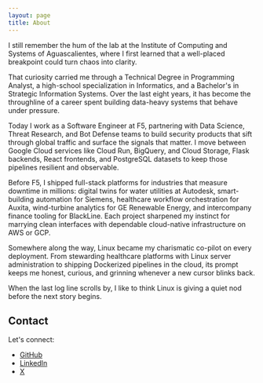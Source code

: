 ```yaml
---
layout: page
title: About
---
```


<p class="message">
  I still remember the hum of the lab at the
  Institute of Computing and Systems of
  Aguascalientes, where I first learned that a
  well-placed breakpoint could turn chaos into
  clarity.
</p>

That curiosity carried me through a Technical Degree in
Programming Analyst, a high-school specialization in Informatics,
and a Bachelor's in Strategic Information Systems. Over the last
eight years, it has become the throughline of a career spent
building data-heavy systems that behave under pressure.

Today I work as a Software Engineer at F5, partnering with Data
Science, Threat Research, and Bot Defense teams to build security
products that sift through global traffic and surface the signals
that matter. I move between Google Cloud services like Cloud Run,
BigQuery, and Cloud Storage, Flask backends, React frontends, and
PostgreSQL datasets to keep those pipelines resilient and
observable.

Before F5, I shipped full-stack platforms for industries that
measure downtime in millions: digital twins for water utilities at
Autodesk, smart-building automation for Siemens, healthcare
workflow orchestration for Auxita, wind-turbine analytics for GE
Renewable Energy, and intercompany finance tooling for BlackLine.
Each project sharpened my instinct for marrying clean interfaces
with dependable cloud-native infrastructure on AWS or GCP.

Somewhere along the way, Linux became my charismatic
co-pilot on every deployment. From stewarding healthcare
platforms with Linux server administration to shipping
Dockerized pipelines in the cloud, its prompt keeps me honest,
curious, and grinning whenever a new cursor blinks back.

When the last log line scrolls by, I like to think Linux is
giving a quiet nod before the next story begins.

## Contact

Let's connect:

* [GitHub](https://github.com/luisalcarasr)
* [LinkedIn](https://www.linkedin.com/in/luisalcarasr)
* [X](https://x.com/luisalcarasr)

